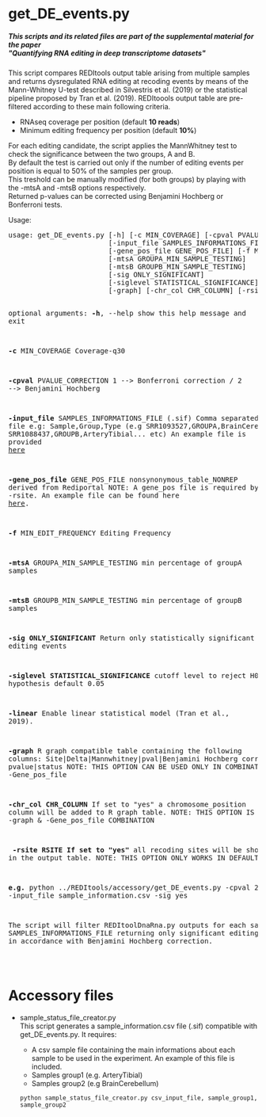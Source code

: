 <!DOCTYPE html PUBLIC "-//W3C//DTD XHTML 1.0 Transitional//EN"
  "http://www.w3.org/TR/xhtml1/DTD/xhtml1-transitional.dtd">
<html xmlns="http://www.w3.org/1999/xhtml">
  <head>
    <meta http-equiv="Content-Type" content="text/html; charset=utf-8" />  
  </head>
  <body>
<h1>get_DE_events.py</h1>
<h5>This scripts and its related files are part of the supplemental material for the paper<br>
  "Quantifying RNA editing in deep transcriptome datasets"</h5>
<p class-text="justify">
This script compares REDItools output table arising from multiple samples and returns dysregulated RNA editing at recoding events by means of the Mann-Whitney U-test described in Silvestris et al. (2019) or the statistical pipeline proposed by Tran et al. (2019). REDItoools output table are pre-filtered according to these main following criteria.  
<ul>
<li>RNAseq coverage per position (default <b>10 reads</b>)</li>
<li>Minimum editing frequency per position (default <b>10%</b>)</li>
</ul>

<p class-text="justify">For each editing candidate, the script applies the MannWhitney test to check the significance between the two groups, A and B. <br> By default the test is carried out only if the number of editing events per position is equal to 50% of the samples per group. <br> This treshold can be manually modified (for both groups) by playing with the -mtsA and -mtsB options respectively. <br> Returned p-values can be corrected using Benjamini Hochberg or Bonferroni tests.</p> 
<p>Usage:</p> 
<pre>
usage: get_DE_events.py [-h] [-c MIN_COVERAGE] [-cpval PVALUE_CORRECTION]
                        [-input_file SAMPLES_INFORMATIONS_FILE]
                        [-gene_pos_file GENE_POS_FILE] [-f MIN_EDIT_FREQUENCY]
                        [-mtsA GROUPA_MIN_SAMPLE_TESTING]
                        [-mtsB GROUPB_MIN_SAMPLE_TESTING]
                        [-sig ONLY_SIGNIFICANT]
                        [-siglevel STATISTICAL_SIGNIFICANCE] [-linear]
                        [-graph] [-chr_col CHR_COLUMN] [-rsite RSITE]

optional arguments:
  <b>-h</b>, --help            show this help message and exit
  
  <b>-c</b> MIN_COVERAGE       Coverage-q30
  
  <b>-cpval</b> PVALUE_CORRECTION 1 --> Bonferroni correction / 2 --> Benjamini Hochberg
  
  <b>-input_file</b> SAMPLES_INFORMATIONS_FILE (.sif) Comma separated file e.g: Sample,Group,Type 
  (e.g SRR1093527,GROUPA,BrainCerebellum..., SRR1088437,GROUPB,ArteryTibial... etc)
  An example file is provided<a href="https://raw.githubusercontent.com/BioinfoUNIBA/QEdit/master/Example_files/csv_input_file"> here</a>
  
  <b>-gene_pos_file</b> GENE_POS_FILE nonsynonymous_table_NONREP derived from Rediportal 
  NOTE: A gene_pos file is required by -graph or -rsite.
  An example file can be found here <a href="https://raw.githubusercontent.com/BioinfoUNIBA/QEdit/master/Example_files/nonsynonymous_table_NONREP_2BS.txt">here</a>.
  
  <b>-f</b> MIN_EDIT_FREQUENCY Editing Frequency
  
  <b>-mtsA</b> GROUPA_MIN_SAMPLE_TESTING min percentage of groupA samples                      
  
  <b>-mtsB</b> GROUPB_MIN_SAMPLE_TESTING min percentage of groupB samples                      
  
  <b>-sig ONLY_SIGNIFICANT</b> Return only statistically significant editing events
  
  <b>-siglevel STATISTICAL_SIGNIFICANCE</b> cutoff level to reject H0 hypothesis default 0.05
  
  <b>-linear</b> Enable linear statistical model (Tran et al., 2019).
  
  <b>-graph</b> R graph compatible table containing the following columns: 
  Site|Delta|Mannwhitney|pval|Benjamini Hochberg corrected pvalue|status
  NOTE: THIS OPTION CAN BE USED ONLY IN COMBINATION with -Gene_pos_file
  
  <b>-chr_col CHR_COLUMN</b> If set to "yes" a chromosome_position column will be added to R graph table. 
  NOTE: THIS OPTION IS SPECIFIC FOR -graph & -Gene_pos_file COMBINATION
  
 <b> -rsite RSITE If set to "yes"</b> all recoding sites will be shown in the output table. 
 NOTE: THIS OPTION ONLY WORKS IN DEFAULT MODE.
                                                                                      
<b>e.g.</b> python ../REDItools/accessory/get_DE_events.py -cpval 2 -input_file  sample_information.csv -sig yes
<p class-text="justify">The script will filter REDItoolDnaRna.py outputs for each sample contained in the
SAMPLES_INFORMATIONS_FILE returning only significant editing events (pval <= 0.05)
in accordance with Benjamini Hochberg correction.</p>

</pre>
<h1>Accessory files</h1>
<ul>
  <li>sample_status_file_creator.py</li>
  This script generates a sample_information.csv file (.sif) compatible with get_DE_events.py. It requires:
  <ul>
    <li> A csv sample file containing the main informations about each sample to be used in the experiment. 
    An example of this file is included.</li>
    <li> Samples group1 (e.g. ArteryTibial) </li>
    <li> Samples group2 (e.g BrainCerebellum) </li>
  </ul>

    python sample_status_file_creator.py csv_input_file, sample_group1, sample_group2
</ul>


</body>
</html> 

